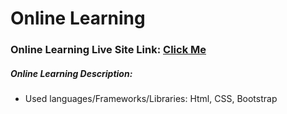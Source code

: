 # Online Learning
### Online Learning Live Site Link: [Click Me](https://mdrehanali.github.io/Online_Learning_with_Bootstrap/)

##### Online Learning Description:
* Used languages/Frameworks/Libraries: Html, CSS, Bootstrap